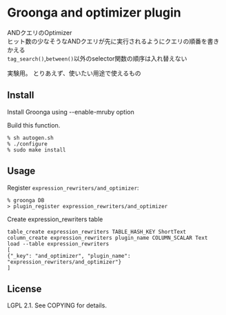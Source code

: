 # Groonga and optimizer plugin

ANDクエリのOptimizer  
ヒット数の少なそうなANDクエリが先に実行されるようにクエリの順番を書きかえる  
``tag_search()``,``between()``以外のselector関数の順序は入れ替えない

実験用。 とりあえず、使いたい用途で使えるもの

## Install

Install Groonga using --enable-mruby option

Build this function.

    % sh autogen.sh
    % ./configure
    % sudo make install

## Usage

Register `expression_rewriters/and_optimizer`:

    % groonga DB
    > plugin_register expression_rewriters/and_optimizer

Create expression_rewriters table

```
table_create expression_rewriters TABLE_HASH_KEY ShortText
column_create expression_rewriters plugin_name COLUMN_SCALAR Text
load --table expression_rewriters
[
{"_key": "and_optimizer", "plugin_name": "expression_rewriters/and_optimizer"}
]
```

## License

LGPL 2.1. See COPYING for details.
